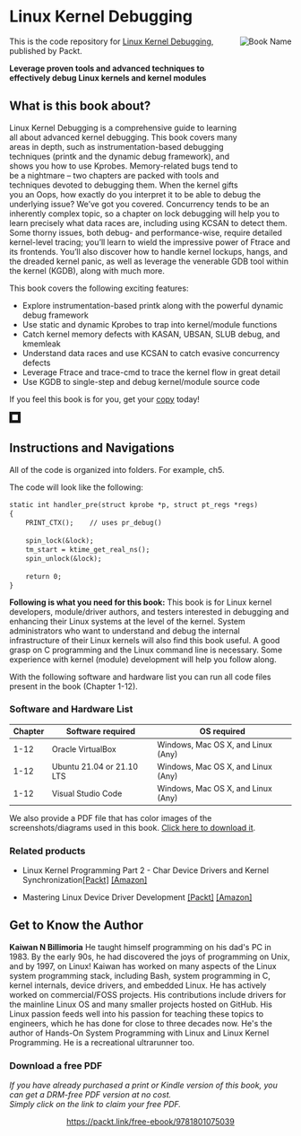 


# Linux Kernel Debugging

<a href="https://www.packtpub.com/product/linux-kernel-debugging/9781801075039"><img src="https://static.packt-cdn.com/products/9781801075039/cover/smaller" alt="Book Name" height="256px" align="right"></a>

This is the code repository for [Linux Kernel Debugging](https://www.packtpub.com/product/linux-kernel-debugging/9781801075039), published by Packt.

**Leverage proven tools and advanced techniques to effectively debug Linux kernels and kernel modules**

## What is this book about?
Linux Kernel Debugging is a comprehensive guide to learning all about advanced kernel debugging. This book covers many areas in depth, such as instrumentation-based debugging techniques (printk and the dynamic debug framework), and shows you how to use Kprobes. Memory-related bugs tend to be a nightmare – two chapters are packed with tools and techniques devoted to debugging them. When the kernel gifts you an Oops, how exactly do you interpret it to be able to debug the underlying issue? We’ve got you covered. Concurrency tends to be an inherently complex topic, so a chapter on lock debugging will help you to learn precisely what data races are, including using KCSAN to detect them. Some thorny issues, both debug- and performance-wise, require detailed kernel-level tracing; you’ll learn to wield the impressive power of Ftrace and its frontends. You’ll also discover how to handle kernel lockups, hangs, and the dreaded kernel panic, as well as leverage the venerable GDB tool within the kernel (KGDB), along with much more.

This book covers the following exciting features: 
* Explore instrumentation-based printk along with the powerful dynamic debug framework
* Use static and dynamic Kprobes to trap into kernel/module functions
* Catch kernel memory defects with KASAN, UBSAN, SLUB debug, and kmemleak
* Understand data races and use KCSAN to catch evasive concurrency defects
* Leverage Ftrace and trace-cmd to trace the kernel flow in great detail
* Use KGDB to single-step and debug kernel/module source code

If you feel this book is for you, get your [copy](https://www.amazon.com/Linux-Kernel-Debugging-techniques-effectively-ebook/dp/B09TTD3358) today!

<a href="https://www.packtpub.com/?utm_source=github&utm_medium=banner&utm_campaign=GitHubBanner"><img src="https://raw.githubusercontent.com/PacktPublishing/GitHub/master/GitHub.png" alt="https://www.packtpub.com/" border="5" /></a>

## Instructions and Navigations
All of the code is organized into folders. For example, ch5.

The code will look like the following:
```
static int handler_pre(struct kprobe *p, struct pt_regs *regs)
{
	PRINT_CTX();	// uses pr_debug()

	spin_lock(&lock);
	tm_start = ktime_get_real_ns();
	spin_unlock(&lock);

	return 0;
}
```

**Following is what you need for this book:**
This book is for Linux kernel developers, module/driver authors, and testers interested in debugging and enhancing their Linux systems at the level of the kernel. System administrators who want to understand and debug the internal infrastructure of their Linux kernels will also find this book useful. A good grasp on C programming and the Linux command line is necessary. Some experience with kernel (module) development will help you follow along.

With the following software and hardware list you can run all code files present in the book (Chapter 1-12).

### Software and Hardware List

| Chapter  | Software required                 | OS required                        |
| -------- | ----------------------------------| -----------------------------------|
| 1-12     | Oracle VirtualBox                 | Windows, Mac OS X, and Linux (Any) |
| 1-12     | Ubuntu 21.04 or 21.10 LTS         | Windows, Mac OS X, and Linux (Any) |
| 1-12     | Visual Studio Code                | Windows, Mac OS X, and Linux (Any) |


We also provide a PDF file that has color images of the screenshots/diagrams used in this book. [Click here to download it](https://packt.link/2zUIX).

### Related products <Other books you may enjoy>
* Linux Kernel Programming Part 2 - Char Device Drivers and Kernel Synchronization[[Packt]](https://www.packtpub.com/free-ebook/linux-kernel-programming-part-2-char-device-drivers-and-kernel-synchronization/9781801079518) [[Amazon]](https://www.amazon.in/Linux-Kernel-Programming-Part-Synchronization-ebook/dp/B08ZSV58G8)

* Mastering Linux Device Driver Development [[Packt]](https://www.packtpub.com/product/mastering-linux-device-driver-development/9781789342048) [[Amazon]](https://www.amazon.in/Mastering-Linux-Device-Driver-Development-ebook/dp/B08M6G6Q4N)

## Get to Know the Author
**Kaiwan N Billimoria**
He taught himself programming on his dad's PC in 1983. By the early 90s, he had discovered the joys of programming on Unix, and by 1997, on Linux!
Kaiwan has worked on many aspects of the Linux system programming stack, including Bash, system programming in C, kernel internals, device drivers, and embedded Linux. He has actively worked on commercial/FOSS projects. His contributions include drivers for the mainline Linux OS and many smaller projects hosted on GitHub. His Linux passion feeds well into his passion for teaching these topics to engineers, which he has done for close to three decades now. He's the author of Hands-On System Programming with Linux and Linux Kernel Programming. He is a recreational ultrarunner too.

### Download a free PDF

 <i>If you have already purchased a print or Kindle version of this book, you can get a DRM-free PDF version at no cost.<br>Simply click on the link to claim your free PDF.</i>
<p align="center"> <a href="https://packt.link/free-ebook/9781801075039">https://packt.link/free-ebook/9781801075039 </a> </p>
